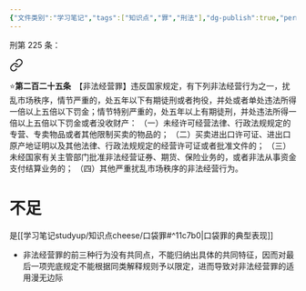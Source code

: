 ```yaml
---
{"文件类别":"学习笔记","tags":["知识点","罪","刑法"],"dg-publish":true,"permalink":"/学习笔记studyup/知识点cheese/非法经营罪/","dgPassFrontmatter":true,"created":"2024-09-25T10:18:14.592+08:00","updated":"2024-10-25T12:04:47.256+08:00"}
---
```


刑第 225 条：
<div class="transclusion internal-embed is-loaded"><a class="markdown-embed-link" href="////#t225" aria-label="Open link"><svg xmlns="http://www.w3.org/2000/svg" width="24" height="24" viewBox="0 0 24 24" fill="none" stroke="currentColor" stroke-width="2" stroke-linecap="round" stroke-linejoin="round" class="svg-icon lucide-link"><path d="M10 13a5 5 0 0 0 7.54.54l3-3a5 5 0 0 0-7.07-7.07l-1.72 1.71"></path><path d="M14 11a5 5 0 0 0-7.54-.54l-3 3a5 5 0 0 0 7.07 7.07l1.71-1.71"></path></svg></a><div class="markdown-embed">



⭐**第二百二十五条**　【非法经营罪】违反国家规定，有下列非法经营行为之一，扰乱市场秩序，情节严重的，处五年以下有期徒刑或者拘役，并处或者单处违法所得一倍以上五倍以下罚金；情节特别严重的，处五年以上有期徒刑，并处违法所得一倍以上五倍以下罚金或者没收财产：
（一）未经许可经营法律、行政法规规定的专营、专卖物品或者其他限制买卖的物品的；
（二）买卖进出口许可证、进出口原产地证明以及其他法律、行政法规规定的经营许可证或者批准文件的；
（三）未经国家有关主管部门批准非法经营证券、期货、保险业务的，或者非法从事资金支付结算业务的；
（四）其他严重扰乱市场秩序的非法经营行为。 

</div></div>

# 不足
是[[学习笔记studyup/知识点cheese/口袋罪#^11c7b0\|口袋罪的典型表现]]
- 非法经营罪的前三种行为没有共同点，不能归纳出具体的共同特征，因而对最后一项兜底规定不能根据同类解释规则予以限定，进而导致对非法经营罪的适用漫无边际